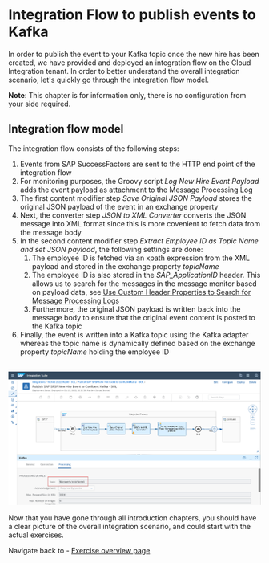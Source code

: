 # Integration Flow to publish events to Kafka

In order to publish the event to your Kafka topic once the new hire has been created, we have provided and deployed an integration flow on the Cloud Integration tenant. In order to better understand the overall integration scenario, let's quickly go through the integration flow model.

**Note**: This chapter is for information only, there is no configuration from your side required.

## Integration flow model

The integration flow consists of the following steps:
1. Events from SAP SuccessFactors are sent to the HTTP end point of the integration flow
2. For monitoring purposes, the Groovy script *Log New Hire Event Payload* adds the event payload as attachment to the Message Processing Log
3. The first content modifier step *Save Original JSON Payload* stores the original JSON payload of the event in an exchange property
4. Next, the converter step *JSON to XML Converter* converts the JSON message into XML format since this is more covenient to fetch data from the message body
5. In the second content modifier step *Extract Employee ID as Topic Name and set JSON payload*, the following settings are done:
    1. The employee ID is fetched via an xpath expression from the XML payload and stored in the exchange property *topicName*
    2. The employee ID is also stored in the *SAP_ApplicationID* header. This allows us to search for the messages in the message monitor based on payload data, see [Use Custom Header Properties to Search for Message Processing Logs](https://help.sap.com/docs/CLOUD_INTEGRATION/368c481cd6954bdfa5d0435479fd4eaf/d4b5839670ce4866a770f7cadac063db.html)
    3. Furthermore, the original JSON payload is written back into the message body to ensure that the original event content is posted to the Kafka topic
6. Finally, the event is written into a Kafka topic using the Kafka adapter whereas the topic name is dynamically defined based on the exchange property *topicName* holding the employee ID

<br><img src="/intro/images/intro-03-0001.png">

Now that you have gone through all introduction chapters, you should have a clear picture of the overall integration scenario, and could start with the actual exercises.

Navigate back to - [Exercise overview page](/README.md)
